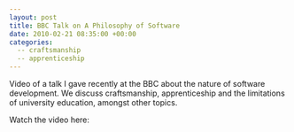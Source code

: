 ```yaml
---
layout: post
title: BBC Talk on A Philosophy of Software
date: 2010-02-21 08:35:00 +00:00
categories:
  -- craftsmanship
  -- apprenticeship
---
```

Video of a talk I gave recently at the BBC about the nature of software development. We discuss craftsmanship, apprenticeship and the limitations of university education, amongst other topics. 

Watch the video here:

<object width="499" height="283"><param name="allowfullscreen" value="true" /><param name="allowscriptaccess" value="always" /><param name="movie" value="http://vimeo.com/moogaloop.swf?clip_id=9607007&amp;server=vimeo.com&amp;show_title=1&amp;show_byline=1&amp;show_portrait=0&amp;color=c9ff23&amp;fullscreen=1" /><embed src="http://vimeo.com/moogaloop.swf?clip_id=9607007&amp;server=vimeo.com&amp;show_title=1&amp;show_byline=1&amp;show_portrait=0&amp;color=c9ff23&amp;fullscreen=1" type="application/x-shockwave-flash" allowfullscreen="true" allowscriptaccess="always" width="499" height="283"></embed></object>
